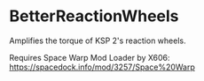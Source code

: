 # BetterReactionWheels
Amplifies the torque of KSP 2's reaction wheels.

Requires Space Warp Mod Loader by X606: https://spacedock.info/mod/3257/Space%20Warp 

